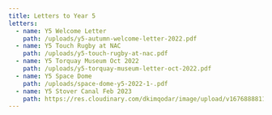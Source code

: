 ```yaml
---
title: Letters to Year 5
letters:
  - name: Y5 Welcome Letter
    path: /uploads/y5-autumn-welcome-letter-2022.pdf
  - name: Y5 Touch Rugby at NAC
    path: /uploads/y5-touch-rugby-at-nac.pdf
  - name: Y5 Torquay Museum Oct 2022
    path: /uploads/y5-torquay-museum-letter-oct-2022.pdf
  - name: Y5 Space Dome
    path: /uploads/space-dome-y5-2022-1-.pdf
  - name: Y5 Stover Canal Feb 2023
    path: https://res.cloudinary.com/dkimqodar/image/upload/v1676888811/stover_canal_walk_letter_2023_ey9pgb.pdf
---
```

